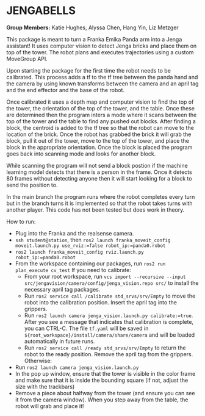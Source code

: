 # JENGABELLS

**Group Members:**
Katie Hughes, Alyssa Chen, Hang Yin, Liz Metzger

This package is meant to turn a Franka Emika Panda arm into a Jenga assistant! It uses computer vision to detect Jenga bricks and place them on top of the tower. The robot plans and executes trajectories using a custom MoveGroup API.

Upon starting the package for the first time the robot needs to be calibrated. This process adds a tf to the tf tree between the panda hand and the camera by using known transforms between the camera and an april tag and the end effector and the base of the robot.

Once calibrated it uses a depth map and computer vision to find the top of the tower, the orientation of the top of the tower, and the table. Once these are determined then the program inters a mode where it scans between the top of the tower and the table to find any pushed out blocks. After finding a block, the centroid is added to the tf tree so that the robot can move to the location of the brick. Once the robot has grabbed the brick it will grab the block, pull it out of the tower, move to the top of the tower, and place the block in the appropriate orientation. Once the block is placed the program goes back into scanning mode and looks for another block.

While scanning the program will not send a block postion if the machine learning model detects that there is a person in the frame. Once it detects 80 frames without detecting anyone then it will start looking for a block to send the position to.

In the main branch the program runs where the robot completes every turn but in the branch turns it is implemented so that the robot takes turns with another player. This code has not been tested but does work in theory. 

How to run:

* Plug into the Franka and the realsense camera.
* `ssh student@station`, then `ros2 launch franka_moveit_config moveit.launch.py use_rviz:=false robot_ip:=panda0.robot`
* `ros2 launch franka_moveit_config rviz.launch.py robot_ip:=panda0.robot`
* From the workspace containing our packages, run `ros2 run plan_execute cv_test`
If you need to calibrate:       
   * From your root workspace, run `vcs import --recursive --input src/jengavision/camera/config/jenga_vision.repo src/` to install the necessary april tag packages.
   * Run `ros2 service call /calibrate std_srvs/srv/Empty` to move the robot into the calibration position. Insert the april tag into the grippers.
   * Run `ros2 launch camera jenga_vision.launch.py calibrate:=true`. After you see a message that indicates that calibration is complete, you can CTRL-C. The file `tf.yaml` will be saved in `${root_workspace}/install/camera/share/camera` and will be loaded automatically in future runs. 
   * Run `ros2 service call /ready std_srvs/srv/Empty` to return the robot to the ready position. Remove the april tag from the grippers.
Otherwise:
* Run `ros2 launch camera jenga_vision.launch.py`
* In the pop up window, ensure that the tower is visible in the color frame and make sure that it is inside the bounding square (if not, adjust the size with the trackbars)
* Remove a piece about halfway from the tower (and ensure you can see it from the camera window). When you step away from the table, the robot will grab and place it!